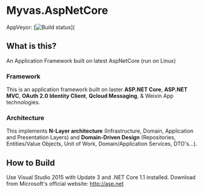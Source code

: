 
Myvas.AspNetCore
=====================

AppVeyor: [![Build status](https://ci.appveyor.com/api/github/webhook?id=qysq0xxtfyacs7jj?svg=true)](

What is this?
----------------

An Application Framework built on latest AspNetCore (run on Linux)

### Framework

This is an application framework built on laster __ASP.NET Core__, __ASP.NET MVC__, __OAuth 2.0 Identity Client__, __Qcloud Messaging__, & Weixin App technologies.

### Architecture

This implements __N-Layer architecture__ (Infrastructure, Domain, Application and Presentation Layers) and __Domain-Driven Design__ (Repositories, Entities/Value Objects, Unit of Work, Domain/Application Services, DTO's...).

How to Build
----------------

Use Visual Studio 2015 with Update 3 and .NET Core 1.1 installed.
Download from Microsoft's official website: http://asp.net